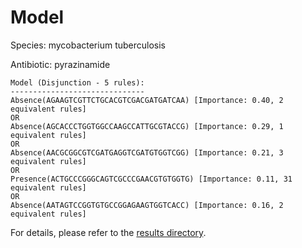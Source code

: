 
# Model

Species: mycobacterium tuberculosis

Antibiotic: pyrazinamide

```
Model (Disjunction - 5 rules):
------------------------------
Absence(AGAAGTCGTTCTGCACGTCGACGATGATCAA) [Importance: 0.40, 2 equivalent rules]
OR
Absence(AGCACCCTGGTGGCCAAGCCATTGCGTACCG) [Importance: 0.29, 1 equivalent rules]
OR
Absence(AACGCGGCGTCGATGAGGTCGATGTGGTCGG) [Importance: 0.21, 3 equivalent rules]
OR
Presence(ACTGCCCGGGCAGTCGCCCGAACGTGTGGTG) [Importance: 0.11, 31 equivalent rules]
OR
Absence(AATAGTCCGGTGTGCCGGAGAAGTGGTCACC) [Importance: 0.16, 2 equivalent rules]

```

For details, please refer to the [results directory](../../../../../results/scm_b/mycobacterium+tuberculosis/pyrazinamide/repeat_3/).

